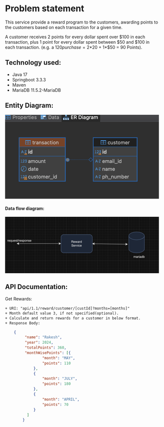 # Problem statement
This service provide a reward program to the customers, awarding points to the customers based on each transaction for a given time.

A customer receives 2 points for every dollar spent over $100 in each transaction, plus 1 point for every dollar spent between $50 and $100 in each transaction.
(e.g. a $120 purchase = 2*$20 + 1*$50 = 90 Points).

## Technology used:
+ Java 17
+ Springboot 3.3.3
+ Maven
+ MariaDB 11.5.2-MariaDB


## Entity Diagram:
![Flow Diagram 1](images/entity-diagram.png)

#### Data flow diagram:
![Flow Diagram 2](images/data-flow-diagram.png)

## API Documentation:

 Get Rewards:
 
    + URI: "api/1.1/reward/customer/[custId]?months=[months]"
    + Month default value 3, if not specified(optional).
    + Calculate and return rewards for a customer in below format.
    + Response Body:
   ```json
       {
		    "name": "Rakesh",
		    "year": 2024,
		    "totalPoints": 360,
		    "monthWisePoints": [{
		            "month": "MAY",
		            "points": 110
		        },
		        {
		            "month": "JULY",
		            "points": 180
		        },
		        {
		            "month": "APRIL",
		            "points": 70
		        }
		     ]
		   }
		   
    
